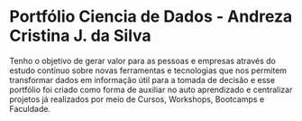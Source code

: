 # Portfólio Ciencia de Dados - Andreza Cristina J. da Silva
Tenho o objetivo de gerar valor para as pessoas e empresas através do estudo contínuo sobre novas ferramentas e tecnologias que nos permitem transformar dados em informação útil para a tomada de decisão e esse portfólio foi criado como forma de auxiliar no auto aprendizado e centralizar projetos já realizados por meio de Cursos, Workshops, Bootcamps e Faculdade.
